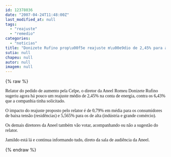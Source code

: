 ```yaml
---
id: 12378036
date: "2007-04-24T11:48:00Z"
last_modified_at: null
tags:
  - "reajuste"
  - "remedio"
categories:
  - "noticias"
title: "Donizete Rufino prop\u00f5e reajuste m\u00e9dio de 2,45% para a Celpe"
sutia: null
chapeu: null
autor: null
imagem: null
---
```

{% raw %}
<p><P><FONT face=Verdana>Relator do pedido de&nbsp;aumento pela Celpe, o diretor da Aneel Romeu Donizete Rufino sugeriu agora há pouco um reajuste médio de 2,45% na conta de energia, contra os 6,43% que a companhia tinha solicitado.</FONT></P></p>
<p><P><FONT face=Verdana>O impacto do reajuste proposto pelo relator é de 0,79% em média para os consumidores de baixa tensão (residências) e 5,565% para os de alta (indústria e grande comércio).</FONT></P></p>
<p><P><FONT face=Verdana>Os demais diretores da Aneel também vão votar, acompanhando ou não a sugestão do relator.</FONT></P></p>
<p><P><FONT face=Verdana>Jamildo está lá e continua informando tudo, direto da sala de audiência da Aneel.</FONT></P> </p>
{% endraw %}